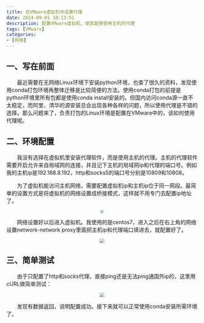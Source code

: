 ```yaml
---
title: 在VMware虚拟机中设置代理
date: 2024-09-01 10:13:51
description: 配置VMware虚拟机，使其能够使用主机的代理
tags: [VMware]
categories: 
- [网络]
---
```


## 一、写在前面

&emsp;&emsp;最近需要在无网络Linux环境下安装python环境，也查了很久的资料，发现使用conda打包环境再整体迁移是比较简便的方法。使用conda打包的前提是python环境里所有包都是使用conda install安装的。但国内访问conda源一直不太稳定，而阿里、清华的源安装总会出现各种各样的问题，所以使用代理是不错的选择。那么问题来了，负责打包的Linux环境是配置在VMware中的，该如何使用代理呢。

## 二、环境配置

&emsp;&emsp;我没有选择在虚拟机里安装代理软件，而是使用主机的代理。主机的代理软件需要开启允许来自局域网的连接，并且记下主机的局域网ip和代理的端口号。例如我的主机ip是192.168.8.192，http和socks5的端口号分别是10809和10808。

&emsp;&emsp;为了虚拟机能访问主机网络，需要配置虚拟机ip和主机ip位于同一网段。最简单的设置方式是将虚拟机的网络设置成桥接模式，这样就不用专门去配置ip地址了。

<p align="center">
    <img src="https://p.iz.mk/i/2025/07/05/6868ba6c75d92.webp" style="zoom:50%;" />
</p>


&emsp;&emsp;网络设置好以后进入虚拟机。我使用的是centos7，进入之后在右上角的网络设置network-network proxy里面把主机ip和代理端口填进去，就配置好了。

<p align="center">
    <img src="https://p.iz.mk/i/2025/07/05/6868bab04fc7d.webp" style="zoom:70%;" />
</p>


## 三、简单测试

&emsp;&emsp;由于只配置了http和socks代理，直接ping还是无法ping通国外ip的，这里用cURL做简单测试：

<p align="center">
    <img src="https://p.iz.mk/i/2025/07/05/6868bac674c52.webp" style="zoom:70%;" />
</p>


&emsp;&emsp;发现有数据返回，说明配置成功。接下来就可以正常使用conda安装所需环境了。
